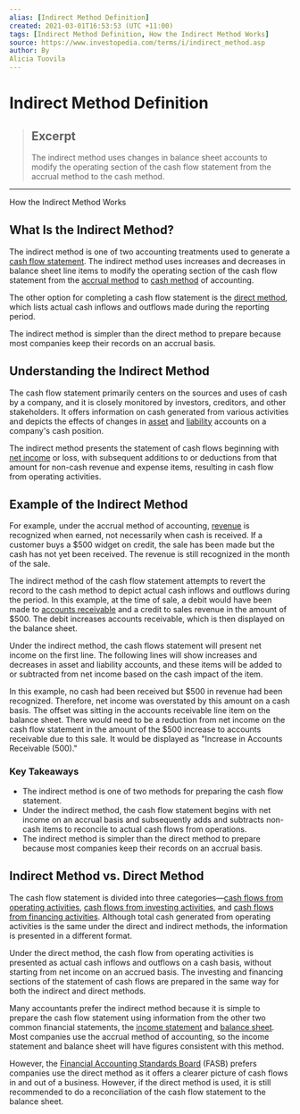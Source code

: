 ```yaml
---
alias: [Indirect Method Definition]
created: 2021-03-01T16:53:53 (UTC +11:00)
tags: [Indirect Method Definition, How the Indirect Method Works]
source: https://www.investopedia.com/terms/i/indirect_method.asp
author: By
Alicia Tuovila
---
```


# Indirect Method Definition

> ## Excerpt
> The indirect method uses changes in balance sheet accounts to modify the operating section of the cash flow statement from the accrual method to the cash method.

---

How the Indirect Method Works
## What Is the Indirect Method?

The indirect method is one of two accounting treatments used to generate a [cash flow statement](https://www.investopedia.com/terms/c/cashflowstatement.asp). The indirect method uses increases and decreases in balance sheet line items to modify the operating section of the cash flow statement from the [accrual method](https://www.investopedia.com/terms/a/accrualaccounting.asp) to [cash method](https://www.investopedia.com/terms/c/cashaccounting.asp) of accounting.

The other option for completing a cash flow statement is the [direct method](https://www.investopedia.com/terms/d/direct_method.asp), which lists actual cash inflows and outflows made during the reporting period.

The indirect method is simpler than the direct method to prepare because most companies keep their records on an accrual basis.

## Understanding the Indirect Method

The cash flow statement primarily centers on the sources and uses of cash by a company, and it is closely monitored by investors, creditors, and other stakeholders. It offers information on cash generated from various activities and depicts the effects of changes in [asset](https://www.investopedia.com/terms/a/asset.asp) and [liability](https://www.investopedia.com/terms/l/liability.asp) accounts on a company's cash position.

The indirect method presents the statement of cash flows beginning with [net income](https://www.investopedia.com/terms/n/netincome.asp) or loss, with subsequent additions to or deductions from that amount for non-cash revenue and expense items, resulting in cash flow from operating activities.

## Example of the Indirect Method

For example, under the accrual method of accounting, [revenue](https://www.investopedia.com/terms/r/revenue.asp) is recognized when earned, not necessarily when cash is received. If a customer buys a $500 widget on credit, the sale has been made but the cash has not yet been received. The revenue is still recognized in the month of the sale.

The indirect method of the cash flow statement attempts to revert the record to the cash method to depict actual cash inflows and outflows during the period. In this example, at the time of sale, a debit would have been made to [accounts receivable](https://www.investopedia.com/terms/a/accountsreceivable.asp) and a credit to sales revenue in the amount of $500. The debit increases accounts receivable, which is then displayed on the balance sheet.

Under the indirect method, the cash flows statement will present net income on the first line. The following lines will show increases and decreases in asset and liability accounts, and these items will be added to or subtracted from net income based on the cash impact of the item.

In this example, no cash had been received but $500 in revenue had been recognized. Therefore, net income was overstated by this amount on a cash basis. The offset was sitting in the accounts receivable line item on the balance sheet. There would need to be a reduction from net income on the cash flow statement in the amount of the $500 increase to accounts receivable due to this sale. It would be displayed as "Increase in Accounts Receivable (500)."

### Key Takeaways

-   The indirect method is one of two methods for preparing the cash flow statement.
-   Under the indirect method, the cash flow statement begins with net income on an accrual basis and subsequently adds and subtracts non-cash items to reconcile to actual cash flows from operations.
-   The indirect method is simpler than the direct method to prepare because most companies keep their records on an accrual basis.

## Indirect Method vs. Direct Method

The cash flow statement is divided into three categories—[cash flows from operating activities](https://www.investopedia.com/terms/c/cash-flow-from-operating-activities.asp), [cash flows from investing activities](https://www.investopedia.com/terms/c/cashflowfinvestingactivities.asp), and [cash flows from financing activities](https://www.investopedia.com/terms/c/cashflowfromfinancing.asp). Although total cash generated from operating activities is the same under the direct and indirect methods, the information is presented in a different format.

Under the direct method, the cash flow from operating activities is presented as actual cash inflows and outflows on a cash basis, without starting from net income on an accrued basis. The investing and financing sections of the statement of cash flows are prepared in the same way for both the indirect and direct methods.

Many accountants prefer the indirect method because it is simple to prepare the cash flow statement using information from the other two common financial statements, the [income statement](https://www.investopedia.com/terms/i/incomestatement.asp) and [balance sheet](https://www.investopedia.com/terms/b/balancesheet.asp). Most companies use the accrual method of accounting, so the income statement and balance sheet will have figures consistent with this method.

However, the [Financial Accounting Standards Board](https://www.investopedia.com/terms/f/fasb.asp) (FASB) prefers companies use the direct method as it offers a clearer picture of cash flows in and out of a business. However, if the direct method is used, it is still recommended to do a reconciliation of the cash flow statement to the balance sheet.
